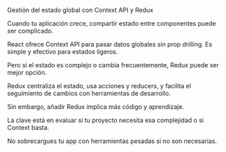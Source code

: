 Gestión del estado global con Context API y Redux

Cuando tu aplicación crece, compartir estado entre componentes puede ser complicado.

React ofrece Context API para pasar datos globales sin prop drilling. Es simple y efectivo para estados ligeros.

Pero si el estado es complejo o cambia frecuentemente, Redux puede ser mejor opción.

Redux centraliza el estado, usa acciones y reducers, y facilita el seguimiento de cambios con herramientas de desarrollo.

Sin embargo, añadir Redux implica más código y aprendizaje.

La clave está en evaluar si tu proyecto necesita esa complejidad o si Context basta.

No sobrecargues tu app con herramientas pesadas si no son necesarias.
